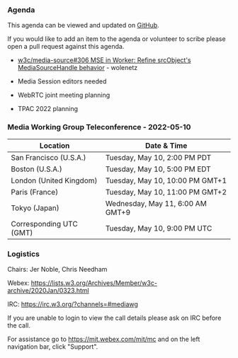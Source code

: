 ### Agenda

This agenda can be viewed and updated on [GitHub](https://github.com/w3c/media-wg/blob/main/meetings/2022-05-10-Media_Working_Group_Teleconference-agenda.md).

If you would like to add an item to the agenda or volunteer to scribe please open a pull request against this agenda.

* [w3c/media-source#306 MSE in Worker: Refine srcObject's MediaSourceHandle behavior](https://github.com/w3c/media-source/pull/306) - wolenetz

* Media Session editors needed

* WebRTC joint meeting planning

* TPAC 2022 planning

### Media Working Group Teleconference - 2022-05-10

| Location | Date & Time |
| -------- | ----------- |
| San Francisco (U.S.A.) | Tuesday, May 10, 2:00 PM PDT |
| Boston (U.S.A.) | Tuesday, May 10, 5:00 PM EDT |
| London (United Kingdom) | Tuesday, May 10, 10:00 PM GMT+1 |
| Paris (France) | Tuesday, May 10, 11:00 PM GMT+2 |
| Tokyo (Japan) | Wednesday, May 11, 6:00 AM GMT+9 |
| Corresponding UTC (GMT) | Tuesday, May 10, 9:00 PM UTC |

### Logistics

Chairs: Jer Noble, Chris Needham

Webex: https://lists.w3.org/Archives/Member/w3c-archive/2020Jan/0323.html

IRC: https://irc.w3.org/?channels=#mediawg

If you are unable to login to view the call details please ask on IRC before the call.

For assistance go to https://mit.webex.com/mit/mc  and on the left navigation bar, click "Support".

